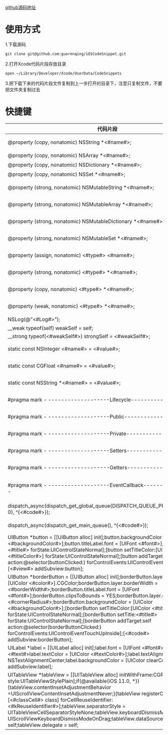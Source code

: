 [github源码地址](https://github.com/guorenqing/iOSCodeSnippet)

# 使用方式
1.下载源码
```
git clone git@github.com:guorenqing/iOSCodeSnippet.git
```
2.打开Xcode代码片段存放目录
```
open ~/Library/Developer/Xcode/UserData/CodeSnippets
```
3.把下载下来的代码片段文件复制到上一步打开的目录下，注意只复制文件，不要把文件夹复制过去
# 快捷键
|代码片段|快捷键|说明|
| ------------- |---------------|-------------|
|@property (copy, nonatomic) NSString *<#name#>;|@string|字符串属性|
|@property (copy, nonatomic) NSArray *<#name#>;|@array|数组属性|
|@property (copy, nonatomic) NSDictionary *<#name#>;|@dict|字段属性|
|@property (copy, nonatomic) NSSet *<#name#>;|@set|集合属性|
|@property (strong, nonatomic) NSMutableString *<#name#>;|@mstring|可变字符串属性|
|@property (strong, nonatomic) NSMutableArray  *<#name#>;|@marray|可变数组属性|
|@property (strong, nonatomic) NSMutableDictionary *<#name#>;|@mdict|可变字典属性|
|@property (strong, nonatomic) NSMutableSet *<#name#>;|@mset|可变集合属性|
|@property (assign, nonatomic) <#type#> <#name#>;|@assign|基本类型属性|
|@property (strong, nonatomic) <#type#> *<#name#>;|@strong|strong对象属性|
|@property (copy, nonatomic) <#type#> *<#name#>;|@copy|copy对象属性|
|@property (weak, nonatomic) <#type#> *<#name#>;|@weak|weak对象属性|
|NSLog(@"<#Log#>");|@log|日志打印|
|__weak typeof(self) weakSelf = self;|@weakself|weakSelf|
|__strong typeof(<#weakSelf#>) strongSelf = <#weakSelf#>;|@strongself|strongSelf|
|static const NSInteger <#name#> = <#value#>;|@staticint|整形常量定义|
|static const CGFloat <#name#> = <#value#>;|@staticfloat|浮点型常量定义|
|static const NSString *<#name#> = <#value#>;|@staticstring|字符串常量定义|
|#pragma mark - -------------------Lifecycle--------------------|@lifecycle|生命周期分割线|
|#pragma mark - -------------------Public--------------------|@public|公开方法分割线|
|#pragma mark - -------------------Private--------------------|@private|私有方法分割线|
|#pragma mark - -------------------Setters--------------------|@setters|setters方法分割线|
|#pragma mark - -------------------Getters--------------------|@getters|getters方法分割线|
|#pragma mark - -------------------EventCallback--------------------|@eventcallback|事件回调方法分割线|
|dispatch_async(dispatch_get_global_queue(DISPATCH_QUEUE_PRIORITY_DEFAULT, 0), ^{<#code#>});|@gcdglobal|GCD 异步线程调用 |
|dispatch_async(dispatch_get_main_queue(), ^{<#code#>});||GCD main线程调用|
|UIButton *button = [[UIButton alloc] init];button.backgroundColor = [UIColor <#backgroundColor#>];button.titleLabel.font = [UIFont <#font#>];[button setTitle:<#title#> forState:UIControlStateNormal];[button setTitleColor:[UIColor <#titleColor#>] forState:UIControlStateNormal];[button addTarget:self action:@selector(buttonClicked:) forControlEvents:UIControlEventTouchUpInside];[<#view#> addSubview:button];|@buttoninit|按钮初始化|
|UIButton *borderButton = [[UIButton alloc] init];borderButton.layer.borderColor = [UIColor <#color#>].CGColor;borderButton.layer.borderWidth = <#borderWidth#>;borderButton.titleLabel.font = [UIFont <#font#>];borderButton.clipsToBounds = YES;borderButton.layer.cornerRadius = <#cornerRadius#>;borderButton.backgroundColor = [UIColor <#backgroundColor#>];[borderButton setTitleColor:[UIColor <#titleColor#>] forState:UIControlStateNormal];[borderButton setTitle:<#title#> forState:UIControlStateNormal];[borderButton addTarget:self action:@selector(borderButtonClicked:) forControlEvents:UIControlEventTouchUpInside];[<#code#> addSubview:borderButton];|@borderbutton|带描边按钮初始化|
|UILabel *label = [[UILabel alloc] init];label.font = [UIFont <#font#>];label.text = <#text#>label.textColor = [UIColor <#textColor#>];label.textAlignment = NSTextAlignmentCenter;label.backgroundColor = [UIColor clearColor];[<#view#> addSubview:label];|@labelinit|label初始化|
|UITableView *tableView = [[UITableView alloc] initWithFrame:CGRectZero style:UITableViewStylePlain];if(@available(iOS 11.0, *)) {tableView.contentInsetAdjustmentBehavior =UIScrollViewContentInsetAdjustmentNever;}[tableView registerClass:[<#classCell#> class] forCellReuseIdentifier:<#kReuseIdentifier#>];tableView.separatorStyle = UITableViewCellSeparatorStyleNone;tableView.keyboardDismissMode = UIScrollViewKeyboardDismissModeOnDrag;tableView.dataSource = self;tableView.delegate = self;|@tableinit|tableview初始化|



